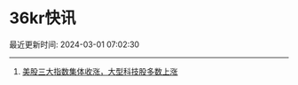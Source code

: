 # 36kr快讯

最近更新时间: 2024-03-01 07:02:30

--- 
1. [美股三大指数集体收涨，大型科技股多数上涨](https://www.36kr.com/newsflashes/2670192447059718) 

